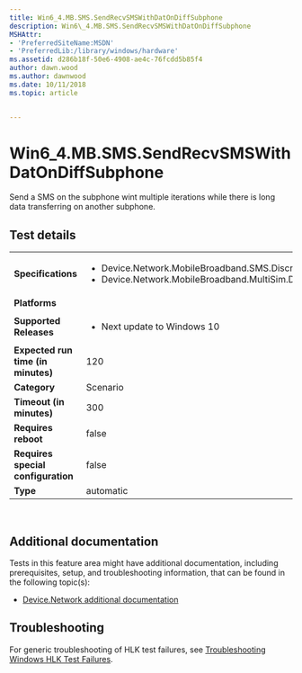 ```yaml
---
title: Win6_4.MB.SMS.SendRecvSMSWithDatOnDiffSubphone
description: Win6\_4.MB.SMS.SendRecvSMSWithDatOnDiffSubphone
MSHAttr:
- 'PreferredSiteName:MSDN'
- 'PreferredLib:/library/windows/hardware'
ms.assetid: d286b18f-50e6-4908-ae4c-76fcdd5b85f4
author: dawn.wood
ms.author: dawnwood
ms.date: 10/11/2018
ms.topic: article


---
```


# Win6_4.MB.SMS.SendRecvSMSWithDatOnDiffSubphone


Send a SMS on the subphone wint multiple iterations while there is long data transferring on another subphone.

## Test details
|||
|---|---|
| **Specifications**  | <ul><li>Device.Network.MobileBroadband.SMS.Discretional</li><li>Device.Network.MobileBroadband.MultiSim.Discretional</li></ul> |  
| **Platforms**   | <ul></ul> |
| **Supported Releases** | <ul><li>Next update to Windows 10</li></ul> |
|**Expected run time (in minutes)**| 120 |
|**Category**| Scenario |
|**Timeout (in minutes)**| 300 |
|**Requires reboot**| false |
|**Requires special configuration**| false |
|**Type**| automatic |

 

## <span id="Additional_documentation"></span><span id="additional_documentation"></span><span id="ADDITIONAL_DOCUMENTATION"></span>Additional documentation


Tests in this feature area might have additional documentation, including prerequisites, setup, and troubleshooting information, that can be found in the following topic(s):

-   [Device.Network additional documentation](device-network-additional-documentation.md)

## <span id="Troubleshooting"></span><span id="troubleshooting"></span><span id="TROUBLESHOOTING"></span>Troubleshooting


For generic troubleshooting of HLK test failures, see [Troubleshooting Windows HLK Test Failures](..\user\troubleshooting-windows-hlk-test-failures.md).

 

 






